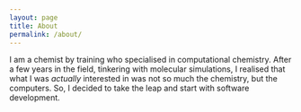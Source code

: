 ```yaml
---
layout: page
title: About
permalink: /about/
---
```


I am a chemist by training who specialised in computational chemistry. After a few years in the field, tinkering with molecular simulations, I realised that what I was _actually_ interested in was not so much the chemistry, but the computers. So, I decided to take the leap and start with software development.




